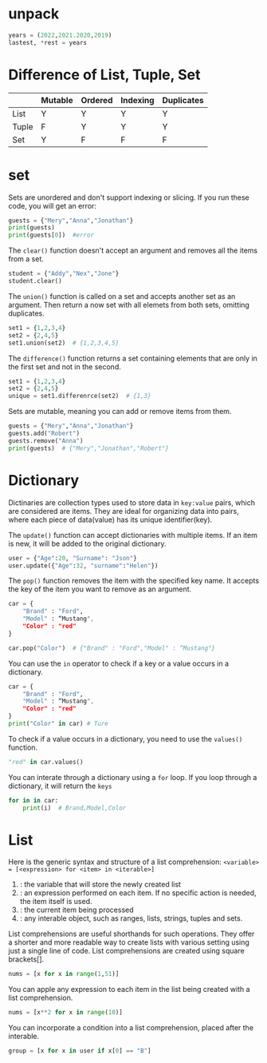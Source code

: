 
# unpack
```python
years = (2022,2021.2020,2019)
lastest, *rest = years
```

# Difference of List, Tuple, Set
| | Mutable| Ordered | Indexing | Duplicates|
|-----|-----|-----|-----|-----|
|List | Y | Y | Y | Y |
|Tuple | F | Y | Y | Y |
|Set | Y | F | F | F|

# set
Sets are unordered and don't support indexing or slicing. If you run these code, you will get an error:
```python
guests = {"Mery","Anna","Jonathan"}
print(guests)
print(guests[0])  #error
```

The `clear()` function doesn't accept an argument and removes all the items from a set.
```python
student = {"Addy","Nex","Jone"}
student.clear()
```

The `union()` function is called on a set and accepts another set as an argument. Then return a now set with all elemets from both sets, omitting duplicates.
```python
set1 = {1,2,3,4}
set2 = {2,4,5}
set1.union(set2)  # {1,2,3,4,5}
```

The `difference()` function returns a set containing elements that are only in the first set and not in the second.
```python
set1 = {1,2,3,4}
set2 = {2,4,5}
unique = set1.differenrce(set2)  # {1,3}
```

Sets are mutable, meaning you can add or remove items from them.
```python
guests = {"Mery","Anna","Jonathan"}
guests.add("Robert")
guests.remove("Anna")
print(guests)  # {"Mery","Jonathan","Robert"}
```

# Dictionary
Dictinaries are collection types used to store data in `key:value` pairs, which are considered are items. They are ideal for organizing data into pairs, where each piece of data(value) has its unique identifier(key).


The `update()` function can accept dictionaries with multiple items. If an item is new, it will be added to the original dictionary.
```python
user = {"Age":20, "Surname": "Json"}
user.update({"Age":32, "surname":"Helen"})
```

The `pop()` function removes the item with the specified key name. It accepts the key of the item you want to remove as an argument.
```python
car = {
    "Brand" : "Ford",
    "Model" : “Mustang",
    "Color" : "red"
}

car.pop("Color")  # {"Brand" : "Ford","Model" : “Mustang"}
```

You can use the `in` operator to check if a key or a value occurs in a dictionary.
```python
car = {
    "Brand" : "Ford",
    "Model" : “Mustang",
    "Color" : "red"
}
print("Color" in car) # Ture
```
To check if a value occurs in a dictionary, you need to use the `values()` function.
```python
"red" in car.values()
```

You can interate through a dictionary using a `for` loop. If you loop through a dictionary, it will return the `keys`
```python
for in in car:
    print(i)  # Brand,Model,Color
```

# List
Here is the generic syntax and structure of a list comprehension:
`<variable> = [<expression> for <item> in <iterable>]`
1. <variable>: the variable that will store the newly created list
2. <expresion>:  an expression performed on each item. If no specific action is needed, the item itself is used.
3. <item>: the current item being processed
4. <iterable>: any interable object, such as ranges, lists, strings, tuples and sets.

List comprehensions are useful shorthands for such operations. They offer a shorter and more readable way to create lists with various setting using just a single line of code. List comprehensions are created using square brackets[].
```python
nums = [x for x in range(1,51)]
```

You can apple any expression to each item in the list being created with a list comprehension.
```python
nums = [x**2 for x in range(10)]
```

You can incorporate a condition into a list comprehension, placed after the interable.
```python
group = [x for x in user if x[0] == "B"]
```



